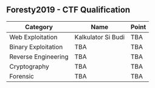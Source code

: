 ## Foresty2019 - CTF Qualification

| Category | Name | Point |
| -------- | ---- | ----- |
| Web Exploitation | Kalkulator Si Budi | TBA |
| Binary Exploitation | TBA | TBA |
| Reverse Engineering | TBA | TBA |
| Cryptography | TBA | TBA |
| Forensic | TBA | TBA |

